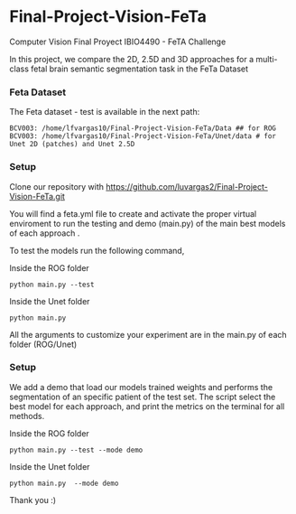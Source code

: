 # Final-Project-Vision-FeTa
Computer Vision Final Proyect IBIO4490 - FeTA Challenge


In this project, we compare the 2D, 2.5D and 3D approaches for a multi-class fetal brain semantic segmentation task in the FeTa Dataset


### Feta Dataset

The Feta dataset - test is available in the next path: 
```
BCV003: /home/lfvargas10/Final-Project-Vision-FeTa/Data ## for ROG
BCV003: /home/lfvargas10/Final-Project-Vision-FeTa/Unet/data # for Unet 2D (patches) and Unet 2.5D
```


### Setup

Clone our repository with 
https://github.com/luvargas2/Final-Project-Vision-FeTa.git

You will find a feta.yml file to create and activate the proper virtual enviroment to run the testing and demo (main.py) of the main best models of each approach . 

To test the models run the following command, 

Inside the ROG folder
```
python main.py --test
```

Inside the Unet folder
```
python main.py 
```

All the arguments to customize your experiment are in the main.py of each folder (ROG/Unet)

### Setup
We add a demo that load our models trained weights and performs the segmentation of an specific patient of the test set. The script select the best model for each approach, and print the metrics on the terminal for all methods.

Inside the ROG folder
```
python main.py --test --mode demo
```


Inside the Unet folder
```
python main.py  --mode demo
```

Thank you :) 

